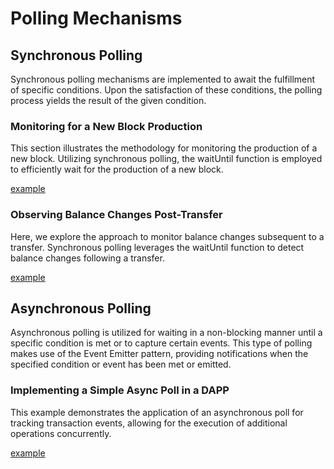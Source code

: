 # Polling Mechanisms

## Synchronous Polling

Synchronous polling mechanisms are implemented to await the fulfillment of specific conditions. Upon the satisfaction of these conditions, the polling process yields the result of the given condition.

### Monitoring for a New Block Production
This section illustrates the methodology for monitoring the production of a new block. Utilizing synchronous polling, the waitUntil function is employed to efficiently wait for the production of a new block.

[example](examples/polls/sync-poll-wait-new-block.ts)

### Observing Balance Changes Post-Transfer
Here, we explore the approach to monitor balance changes subsequent to a transfer. Synchronous polling leverages the waitUntil function to detect balance changes following a transfer.

[example](examples/polls/sync-poll-wait-balance-update.ts)

## Asynchronous Polling

Asynchronous polling is utilized for waiting in a non-blocking manner until a specific condition is met or to capture certain events. This type of polling makes use of the Event Emitter pattern, providing notifications when the specified condition or event has been met or emitted.

### Implementing a Simple Async Poll in a DAPP
This example demonstrates the application of an asynchronous poll for tracking transaction events, allowing for the execution of additional operations concurrently.

[example](examples/polls/event-poll-dapp.ts)



